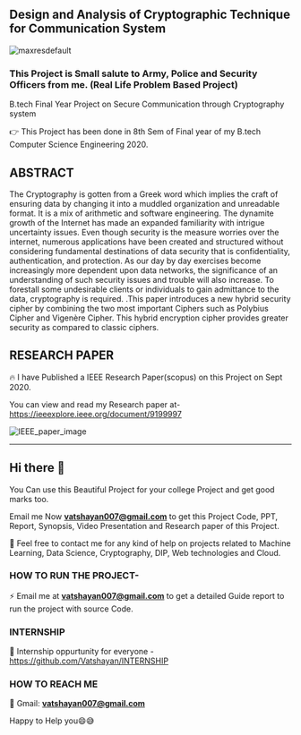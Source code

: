 ##  Design and Analysis of Cryptographic Technique for Communication System


![maxresdefault](https://user-images.githubusercontent.com/28294942/108352054-57043680-720c-11eb-8f4c-8861a8589fd9.jpg)

### This Project is Small salute to Army, Police and Security Officers from me. (Real Life Problem Based Project)

B.tech Final Year Project on Secure Communication through Cryptography system

👉 This Project has been done in 8th Sem of Final year of my B.tech Computer Science Engineering 2020.

## ABSTRACT

The Cryptography is gotten from a Greek word which implies the craft of ensuring data by changing it into a muddled organization and unreadable format. It is a mix of arithmetic and software engineering. The dynamite growth of the Internet has made an expanded familiarity with intrigue uncertainty issues. Even though security is the measure worries over the internet, numerous applications have been created and structured without considering fundamental destinations of data security that is confidentiality, authentication, and protection. As our day by day exercises become increasingly more dependent upon data networks, the significance of an understanding of such security issues and trouble will also increase. To forestall some undesirable clients or individuals to gain admittance to the data, cryptography is required. .This paper introduces a new hybrid security cipher by combining the two most important Ciphers such as Polybius Cipher and Vigenère Cipher. This hybrid encryption cipher provides greater security as compared to classic ciphers.

## RESEARCH PAPER
🔥 I have Published a IEEE Research Paper(scopus) on this Project on Sept 2020.

You can view and read my Research paper at- https://ieeexplore.ieee.org/document/9199997

![IEEE_paper_image](https://user-images.githubusercontent.com/28294942/102985981-10f56400-4536-11eb-94ed-5647af384dea.PNG)

******************************************************************************************************************************************************************

## Hi there 👋
You Can use this Beautiful Project for your college Project and get good marks too.

Email me Now **vatshayan007@gmail.com** to get this Project Code, PPT, Report, Synopsis, Video Presentation and Research paper of this Project. 

💌 Feel free to contact me for any kind of help on projects related to Machine Learning, Data Science, Cryptography, DIP, Web technologies and Cloud.

### HOW TO RUN THE PROJECT-
⚡ Email me at **vatshayan007@gmail.com** to get a detailed Guide report to run the project with source Code.

### INTERNSHIP
🌟 Internship oppurtunity for everyone - https://github.com/Vatshayan/INTERNSHIP

### HOW TO REACH ME

💬 Gmail: **vatshayan007@gmail.com**

Happy to Help you😄😅
